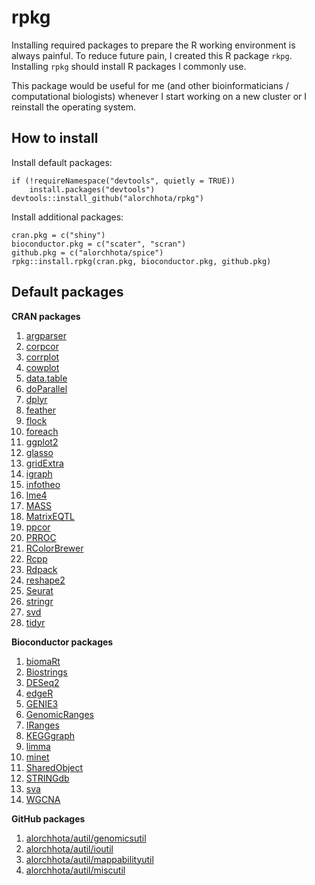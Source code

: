 # rpkg
Installing required packages to prepare the R working environment is always painful. To reduce future pain, I created this R package `rkpg`. Installing `rpkg` should install R packages I commonly use.

This package would be useful for me (and other bioinformaticians / computational biologists) whenever I start working on a new cluster or I reinstall the operating system.

## How to install
Install default packages:
```
if (!requireNamespace("devtools", quietly = TRUE))
    install.packages("devtools")
devtools::install_github("alorchhota/rpkg")
```

Install additional packages:
```
cran.pkg = c("shiny")
bioconductor.pkg = c("scater", "scran")
github.pkg = c("alorchhota/spice")
rpkg::install.rpkg(cran.pkg, bioconductor.pkg, github.pkg)
```

## Default packages
**CRAN packages**
  1. [argparser](https://cran.r-project.org/web/packages/argparser/index.html)
  1. [corpcor](https://cran.r-project.org/web/packages/corpcor/index.html)
  1. [corrplot](https://cran.r-project.org/web/packages/corrplot/index.html)
  1. [cowplot](https://cran.r-project.org/web/packages/cowplot/index.html)
  1. [data.table](https://cran.r-project.org/web/packages/data.table/index.html)
  1. [doParallel](https://cran.r-project.org/web/packages/doParallel/index.html)
  1. [dplyr](https://cran.r-project.org/web/packages/dplyr/index.html)
  1. [feather](https://cran.r-project.org/web/packages/feather/index.html)
  1. [flock](https://cran.r-project.org/web/packages/flock/index.html)
  1. [foreach](https://cran.r-project.org/web/packages/foreach/index.html)
  1. [ggplot2](https://cran.r-project.org/web/packages/ggplot2/index.html)
  1. [glasso](https://cran.r-project.org/web/packages/glasso/index.html)
  1. [gridExtra](https://cran.r-project.org/web/packages/gridExtra/index.html)
  1. [igraph](https://cran.r-project.org/web/packages/igraph/index.html)
  1. [infotheo](https://cran.r-project.org/web/packages/infotheo/index.html)
  1. [lme4](https://cran.r-project.org/web/packages/lme4/index.html)
  1. [MASS](https://cran.r-project.org/web/packages/MASS/index.html)
  1. [MatrixEQTL](https://cran.r-project.org/web/packages/MatrixEQTL/index.html)
  1. [ppcor](https://cran.r-project.org/web/packages/ppcor/index.html)
  1. [PRROC](https://cran.r-project.org/web/packages/PRROC/index.html)
  1. [RColorBrewer](https://cran.r-project.org/web/packages/RColorBrewer/index.html)
  1. [Rcpp](https://cran.r-project.org/web/packages/Rcpp/index.html)
  1. [Rdpack](https://cran.r-project.org/web/packages/Rdpack/index.html)
  1. [reshape2](https://cran.r-project.org/web/packages/reshape2/index.html)
  1. [Seurat](https://cran.r-project.org/web/packages/Seurat/index.html)
  1. [stringr](https://cran.r-project.org/web/packages/stringr/index.html)
  1. [svd](https://cran.r-project.org/web/packages/svd/index.html)
  1. [tidyr](https://cran.r-project.org/web/packages/tidyr/index.html)

**Bioconductor packages**
  1. [biomaRt](https://bioconductor.org/packages/release/bioc/html/biomaRt.html)
  1. [Biostrings](https://bioconductor.org/packages/release/bioc/html/Biostrings.html)
  1. [DESeq2](https://bioconductor.org/packages/release/bioc/html/DESeq2.html)
  1. [edgeR](https://bioconductor.org/packages/release/bioc/html/edgeR.html)
  1. [GENIE3](https://bioconductor.org/packages/release/bioc/html/GENIE3.html)
  1. [GenomicRanges](https://bioconductor.org/packages/release/bioc/html/GenomicRanges.html)
  1. [IRanges](https://bioconductor.org/packages/release/bioc/html/IRanges.html)
  1. [KEGGgraph](https://bioconductor.org/packages/release/bioc/html/KEGGgraph.html)
  1. [limma](https://bioconductor.org/packages/release/bioc/html/limma.html)
  1. [minet](https://bioconductor.org/packages/release/bioc/html/minet.html)
  1. [SharedObject](https://bioconductor.org/packages/release/bioc/html/SharedObject.html)
  1. [STRINGdb](https://bioconductor.org/packages/release/bioc/html/STRINGdb.html)
  1. [sva](https://bioconductor.org/packages/release/bioc/html/sva.html)
  1. [WGCNA](https://bioconductor.org/packages/release/bioc/html/WGCNA.html)
  
**GitHub packages**
  1. [alorchhota/autil/genomicsutil](https://github.com/alorchhota/autil/tree/master/genomicsutil)
  1. [alorchhota/autil/ioutil](https://github.com/alorchhota/autil/tree/master/ioutil)
  1. [alorchhota/autil/mappabilityutil](https://github.com/alorchhota/autil/tree/master/mappabilityutil)
  1. [alorchhota/autil/miscutil](https://github.com/alorchhota/autil/tree/master/miscutil)
